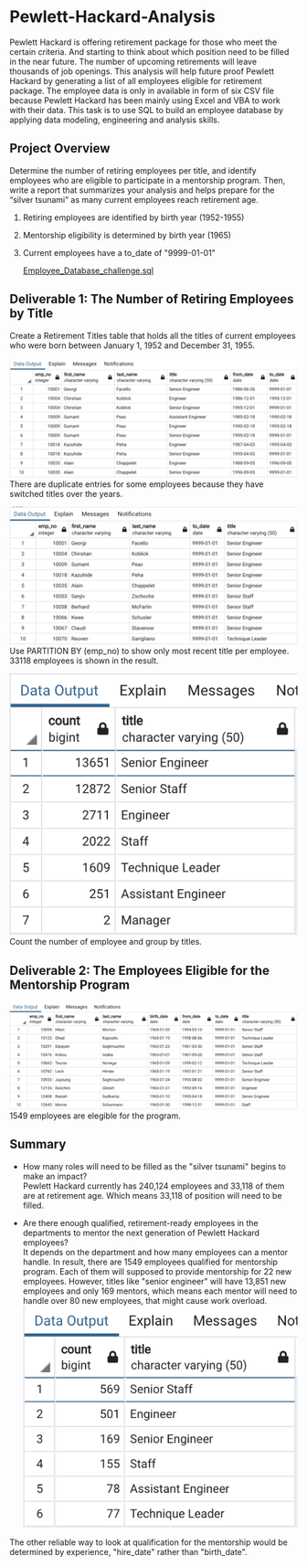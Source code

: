 # Pewlett-Hackard-Analysis
Pewlett Hackard is offering retirement package for those who meet the certain criteria. And starting to think about which position need to be filled in the near future. The number of upcoming retirements will leave thousands of job openings. This analysis will help future proof Pewlett Hackard by generating a list of all employees eligible for retirement package. The employee data is only in available in form of six CSV file because Pewlett Hackard has been mainly using Excel and VBA to work with their data. This task is to use SQL to build an employee database by applying data modeling, engineering and analysis skills.

## Project Overview
Determine the number of retiring employees per title, and identify employees who are eligible to participate in a mentorship program. Then, write a report that summarizes your analysis and helps prepare for the “silver tsunami” as many current employees reach retirement age.
1. Retiring employees are identified by birth year (1952-1955)
2. Mentorship eligibility is determined by birth year (1965)
3. Current employees have a to_date of "9999-01-01"

    <a href = "https://github.com/angelnga/Pewlett-Hackard-Analysis/blob/main/Queries/Employee_Database_challenge.sql">  Employee_Database_challenge.sql </a> <br>

## Deliverable 1: The Number of Retiring Employees by Title <br>
Create a Retirement Titles table that holds all the titles of current employees who were born between January 1, 1952 and December 31, 1955. 

![Retirement_titles](/Data/Retirement_titles.png)
There are duplicate entries for some employees because they have switched titles over the years.<br>

![Unique_titles](/Data/Unique_titles.png)
Use PARTITION BY (emp_no) to show only most recent title per employee. 33118 employees is shown in the result. <br>

![retiring_titles](/Data/retiring_titles.png)<br>
Count the number of employee and group by titles.


## Deliverable 2: The Employees Eligible for the Mentorship Program <br>
![mentorship_eligibilty](/Data/mentorship_eligibilty.png)
1549 employees are elegible for the program. 


## Summary
- How many roles will need to be filled as the "silver tsunami" begins to make an impact?<br>
Pewlett Hackard currently has 240,124 employees and 33,118 of them are at retirement age. Which means 33,118 of position will need to be filled. 

- Are there enough qualified, retirement-ready employees in the departments to mentor the next generation of Pewlett Hackard employees?<br>
It depends on the department and how many employees can a mentor handle. In result, there are 1549 employees qualified for mentorship program. Each of them will supposed to provide mentorship for 22 new employees. 
However, titles like "senior engineer" will have 13,851 new employees and only 169 mentors, which means each mentor will need to handle over 80 new employees, that might cause work overload. <br>
![mentorship_titles](/Data/mentorship_titles.png)<br>

The other reliable way to look at qualification for the mentorship would be determined by experience, "hire_date" rather than "birth_date".

